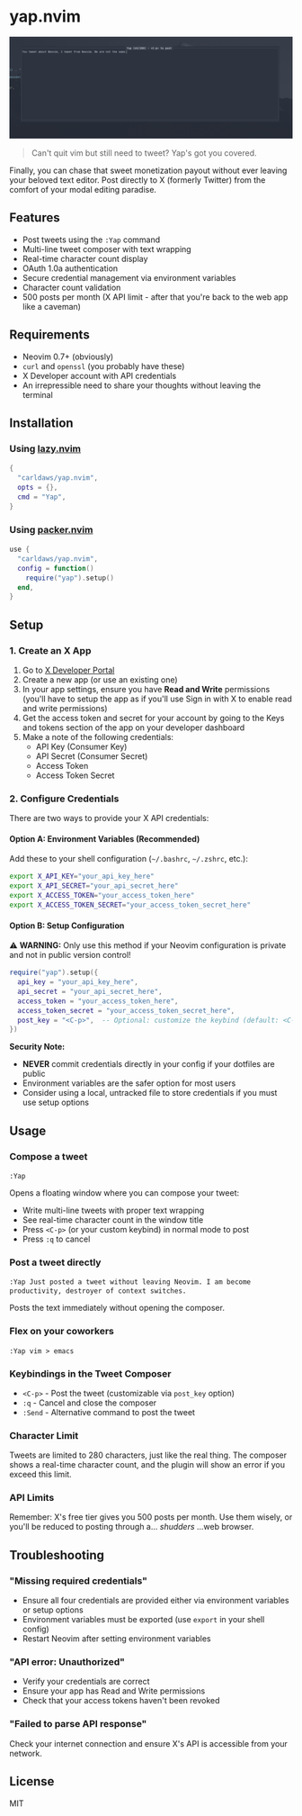 # yap.nvim

![yap.nvim](not-the-same.png)

> Can't quit vim but still need to tweet? Yap's got you covered.

Finally, you can chase that sweet monetization payout without ever leaving your beloved text editor. Post directly to X (formerly Twitter) from the comfort of your modal editing paradise.

## Features

- Post tweets using the `:Yap` command
- Multi-line tweet composer with text wrapping
- Real-time character count display
- OAuth 1.0a authentication
- Secure credential management via environment variables
- Character count validation
- 500 posts per month (X API limit - after that you're back to the web app like a caveman)

## Requirements

- Neovim 0.7+ (obviously)
- `curl` and `openssl` (you probably have these)
- X Developer account with API credentials
- An irrepressible need to share your thoughts without leaving the terminal

## Installation

### Using [lazy.nvim](https://github.com/folke/lazy.nvim)

```lua
{
  "carldaws/yap.nvim",
  opts = {},
  cmd = "Yap",
}
```

### Using [packer.nvim](https://github.com/wbthomason/packer.nvim)

```lua
use {
  "carldaws/yap.nvim",
  config = function()
    require("yap").setup()
  end,
}
```

## Setup

### 1. Create an X App

1. Go to [X Developer Portal](https://developer.x.com/en/portal/dashboard)
2. Create a new app (or use an existing one)
3. In your app settings, ensure you have **Read and Write** permissions (you'll have to setup the app as if you'll use Sign in with X to enable read and write permissions)
4. Get the access token and secret for your account by going to the Keys and tokens section of the app on your developer dashboard
5. Make a note of the following credentials:
   - API Key (Consumer Key)
   - API Secret (Consumer Secret)
   - Access Token
   - Access Token Secret

### 2. Configure Credentials

There are two ways to provide your X API credentials:

#### Option A: Environment Variables (Recommended)

Add these to your shell configuration (`~/.bashrc`, `~/.zshrc`, etc.):

```bash
export X_API_KEY="your_api_key_here"
export X_API_SECRET="your_api_secret_here"
export X_ACCESS_TOKEN="your_access_token_here"
export X_ACCESS_TOKEN_SECRET="your_access_token_secret_here"
```

#### Option B: Setup Configuration

⚠️ **WARNING:** Only use this method if your Neovim configuration is private and not in public version control!

```lua
require("yap").setup({
  api_key = "your_api_key_here",
  api_secret = "your_api_secret_here",
  access_token = "your_access_token_here",
  access_token_secret = "your_access_token_secret_here",
  post_key = "<C-p>",  -- Optional: customize the keybind (default: <C-p>)
})
```

**Security Note:**

- **NEVER** commit credentials directly in your config if your dotfiles are public
- Environment variables are the safer option for most users
- Consider using a local, untracked file to store credentials if you must use setup options

## Usage

### Compose a tweet

```vim
:Yap
```

Opens a floating window where you can compose your tweet:
- Write multi-line tweets with proper text wrapping
- See real-time character count in the window title
- Press `<C-p>` (or your custom keybind) in normal mode to post
- Press `:q` to cancel

### Post a tweet directly

```vim
:Yap Just posted a tweet without leaving Neovim. I am become productivity, destroyer of context switches.
```

Posts the text immediately without opening the composer.

### Flex on your coworkers

```vim
:Yap vim > emacs
```

### Keybindings in the Tweet Composer

- `<C-p>` - Post the tweet (customizable via `post_key` option)
- `:q` - Cancel and close the composer
- `:Send` - Alternative command to post the tweet

### Character Limit

Tweets are limited to 280 characters, just like the real thing. The composer shows a real-time character count, and the plugin will show an error if you exceed this limit.

### API Limits

Remember: X's free tier gives you 500 posts per month. Use them wisely, or you'll be reduced to posting through a... _shudders_ ...web browser.

## Troubleshooting

### "Missing required credentials"

- Ensure all four credentials are provided either via environment variables or setup options
- Environment variables must be exported (use `export` in your shell config)
- Restart Neovim after setting environment variables

### "API error: Unauthorized"

- Verify your credentials are correct
- Ensure your app has Read and Write permissions
- Check that your access tokens haven't been revoked

### "Failed to parse API response"

Check your internet connection and ensure X's API is accessible from your network.

## License

MIT
